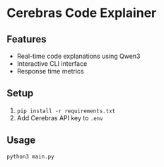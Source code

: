 # Cerebras Code Explainer

## Features
- Real-time code explanations using Qwen3
- Interactive CLI interface
- Response time metrics

## Setup
1. `pip install -r requirements.txt`
2. Add Cerebras API key to `.env`

## Usage
```bash
python3 main.py
